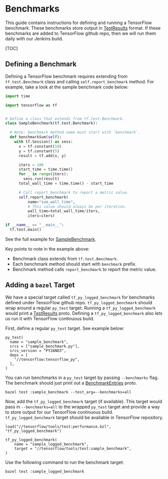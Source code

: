 # Benchmarks

This guide contains instructions for defining and running a TensorFlow benchmark. These benchmarks store output in [TestResults](https://github.com/tensorflow/tensorflow/blob/master/tensorflow/core/util/test_log.proto) format. If these benchmarks are added to TensorFlow github repo, then we will run them daily with our Jenkins build.

[TOC]


## Defining a Benchmark

Defining a TensorFlow benchmark requires extending from `tf.test.Benchmark`
class and calling `self.report_benchmark` method. For example, take a look at the sample benchmark code below:

```python
import time

import tensorflow as tf


# Define a class that extends from tf.test.Benchmark.
class SampleBenchmark(tf.test.Benchmark):

  # Note: benchmark method name must start with `benchmark`.
  def benchmarkSum(self):
    with tf.Session() as sess:
      x = tf.constant(10)
      y = tf.constant(5)
      result = tf.add(x, y)

      iters = 100
      start_time = time.time()
      for _ in range(iters):
        sess.run(result)
      total_wall_time = time.time() - start_time

      # Call report_benchmark to report a metric value.
      self.report_benchmark(
          name="sum_wall_time",
          # This value should always be per iteration.
          wall_time=total_wall_time/iters,
          iters=iters)

if __name__ == "__main__":
  tf.test.main()
```
See the full example for [SampleBenchmark](https://github.com/tensorflow/tensorflow/tree/master/tensorflow/examples/benchmark/).


Key points to note in the example above:

* Benchmark class extends from `tf.test.Benchmark`.
* Each benchmark method should start with `benchmark` prefix.
* Benchmark method calls `report_benchmark` to report the metric value.


## Adding a `bazel` Target

We have a special target called `tf_py_logged_benchmark` for benchmarks defined under TensorFlow github repo. `tf_py_logged_benchmark` should wrap around a regular `py_test` target. Running a `tf_py_logged_benchmark` would print a [TestResults](https://github.com/tensorflow/tensorflow/blob/master/tensorflow/core/util/test_log.proto) proto. Defining a `tf_py_logged_benchmark` also lets us run it with TensorFlow continuous build.

First, define a regular `py_test` target. See example below:

```build
py_test(
  name = "sample_benchmark",
  srcs = ["sample_benchmark.py"],
  srcs_version = "PY2AND3",
  deps = [
    "//tensorflow:tensorflow_py",
  ],
)
```

You can run benchmarks in a `py_test` target by passing `--benchmarks` flag. The benchmark should just print out a [BenchmarkEntries](https://github.com/tensorflow/tensorflow/tree/master/tensorflow/core/util/test_log.proto) proto.

```shell
bazel test :sample_benchmark --test_arg=--benchmarks=all
```


Now, add the `tf_py_logged_benchmark` target (if available). This target would
pass in `--benchmarks=all` to the wrapped `py_test` target and provide a way to store output for our TensorFlow continuous build. `tf_py_logged_benchmark` target should be available in TensorFlow repository.

```build
load("//tensorflow/tools/test:performance.bzl", "tf_py_logged_benchmark")

tf_py_logged_benchmark(
    name = "sample_logged_benchmark",
    target = "//tensorflow/tools/test:sample_benchmark",
)
```

Use the following command to run the benchmark target:

```shell
bazel test :sample_logged_benchmark
```

